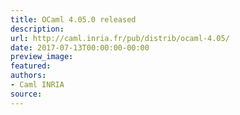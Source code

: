 ```yaml
---
title: OCaml 4.05.0 released
description:
url: http://caml.inria.fr/pub/distrib/ocaml-4.05/
date: 2017-07-13T00:00:00-00:00
preview_image:
featured:
authors:
- Caml INRIA
source:
---
```




